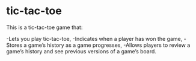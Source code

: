 # tic-tac-toe

This is a tic-tac-toe game that:

-Lets you play tic-tac-toe,
-Indicates when a player has won the game,
-Stores a game’s history as a game progresses,
-Allows players to review a game’s history and see previous versions of a game’s board.
